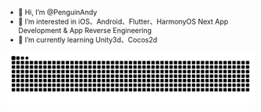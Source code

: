 - 👋 Hi, I’m @PenguinAndy
- 👀 I’m interested in iOS、Android、Flutter、HarmonyOS Next App Development & App Reverse Engineering
- 🌱 I’m currently learning Unity3d、Cocos2d

<picture>
  <source media="(prefers-color-scheme: dark)" srcset="https://raw.githubusercontent.com/PenguinAndy/PenguinAndy/output/github-contribution-grid-snake-dark.svg">
  <source media="(prefers-color-scheme: light)" srcset="https://raw.githubusercontent.com/PenguinAndy/PenguinAndy/output/github-contribution-grid-snake.svg">
  <img alt="github contribution grid snake animation" src="https://raw.githubusercontent.com/PenguinAndy/PenguinAndy/output/github-contribution-grid-snake.svg">
</picture>
